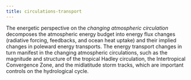 ```yaml
---
title: circulations-transport 
---
```


<!-- A 75-100 word paragraph describing the motivation behind these projects -->

The energetic perspective on the *changing atmospheric circulation* decomposes the atmospheric energy budget into energy flux changes (radiative forcing, feedbacks, and ocean heat uptake) and their implied changes in poleward energy transports. The energy transport changes in turn manifest in the changing atmospheric circulations, such as the magnitude and structure of the tropical Hadley circulation, the Intertropical Convergence Zone, and the midlatitude storm tracks, which are important controls on the hydrological cycle. 

